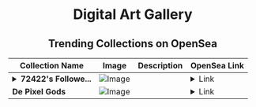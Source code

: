 <div align="center">

# Digital Art Gallery

## Trending Collections on OpenSea

| Collection Name                       | Image                                                                                     | Description                       | OpenSea Link                                                                                          |
|---------------------------------------|-------------------------------------------------------------------------------------------|-----------------------------------|--------------------------------------------------------------------------------------------------------|
| **<details><summary>72422's Followe...</summary>72422's Follower</details>** | ![Image](https://i.seadn.io/s/raw/files/19f9f090920392cc3650cbdf4361755b.png?w=500&auto=format?w=200&auto=format) |  | <details><summary>Link</summary>[72422's Follower](https://opensea.io/collection/72422-s-follower)</details> |
| **De Pixel Gods** | ![Image](https://i.seadn.io/s/raw/files/c2a009855e42185c04ab9068cc4702df.jpg?w=500&auto=format?w=200&auto=format) |  | <details><summary>Link</summary>[De Pixel Gods](https://opensea.io/collection/de-pixel-gods-11)</details> |

</div>